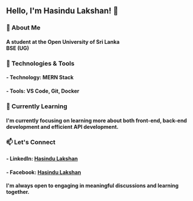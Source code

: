 ## Hello, I'm Hasindu Lakshan! 👋

### 🚀 About Me
#### A student at the Open University of Sri Lanka<br>BSE (UG)

### 🔧 Technologies & Tools
#### - Technology: MERN Stack
#### - Tools: VS Code, Git, Docker

### 🌱 Currently Learning
#### I'm currently focusing on learning more about both front-end, back-end development and efficient API development.

### 📫 Let's Connect
#### - LinkedIn: [Hasindu Lakshan](https://www.linkedin.com/in/hasindulakshan/)
#### - Facebook: [Hasindu Lakshan](https://www.facebook.com/hasindu.lakshan.1272)

#### I'm always open to engaging in meaningful discussions and learning together.

